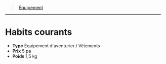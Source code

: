 ﻿---
!EquipmentItem
Type: Équipement d'aventurier / Vêtements
Price: 5 pa
Weight: 1,5 kg
Id: equipment_hd.md#habits-courants
ParentLink: equipment_hd.md#Équipement
Name: Habits courants
ParentName: Équipement
NameLevel: 1
Attributes: {}
---
> [Équipement](hd_equipment.md)

---

# Habits courants

- **Type** Équipement d'aventurier / Vêtements
- **Prix** 5 pa
- **Poids** 1,5 kg

